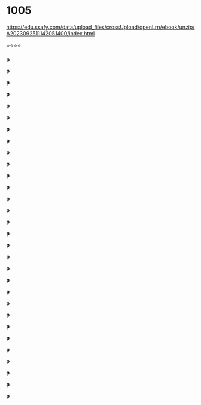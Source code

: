 # 1005

https://edu.ssafy.com/data/upload_files/crossUpload/openLrn/ebook/unzip/A2023092511142051400/index.html



⭐⭐⭐⭐



**p**



**p**



**p**



**p**



**p**



**p**



**p**



**p**



**p**



**p**



**p**



**p**



**p**



**p**



**p**



**p**



**p**



**p**



**p**



**p**



**p**



**p**



**p**



**p**



**p**



**p**



**p**



**p**



**p**



**p**



